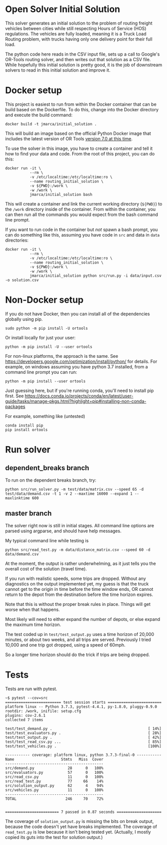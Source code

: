 # Open Solver Initial Solution

This solver generates an initial solution to the problem of routing
freight vehicles between cities while still respecting Hours
of Service (HOS) regulations.   The vehicles are fully loaded, meaning
it is a Truck Load Routing problem, with trucks having only one
delivery point for their full load.

The python code here reads in the CSV input file, sets up a call to Google's
OR-Tools routing solver, and then writes out that solution as a CSV
file.  While hopefully this initial solution is pretty good, it is the
job of downstream solvers to read in this initial solution and improve it.

# Docker setup

This project is easiest to run from within the Docker container that
can be build based on the Dockerfile.  To do this, change into the
Docker directory and execute the build command:

```
docker build -t jmarca/initial_solution .
```

This will build an image based on the official Python Docker image
that includes the latest version of OR Tools [version 7.0 at this
time](https://github.com/google/or-tools/releases/tag/v7.0).

To use the solver in this image, you have to create a container and
tell it how to find your data and code.  From the root of this
project, you can do this:

```
docker run -it \
           --rm \
	       -v /etc/localtime:/etc/localtime:ro \
           --name routing_initial_solution \
           -v ${PWD}:/work \
           -w /work \
           jmarca/initial_solution bash
```

This will create a container and link the current working directory
(`${PWD}`) to the `/work` directory inside of the container.  From
within the container, you can then run all the commands you would
expect from the bash command line prompt.

If you want to run code in the container but *not* spawn a bash
prompt, you can do something like this, assuming you have code in
`src` and data in `data` directories:


```
docker run -it \
           --rm \
	       -v /etc/localtime:/etc/localtime:ro \
           --name routing_initial_solution \
           -v ${PWD}:/work \
           -w /work \
           jmarca/initial_solution python src/run.py -i data/input.csv -o solution.csv
```

# Non-Docker setup

If you do not have Docker, then you can install all of the
dependencies globally using pip.

```
sudo python -m pip install -U ortools
```

Or install locally for just your user:

```
python -m pip install -U --user ortools
```

For non-linux platforms, the approach is the same.  See
https://developers.google.com/optimization/install/python/ for
details.  For example, on windows assuming you have python 3.7
installed, from a command line prompt you can run:

```
python -m pip install --user ortools
```

Just guessing here, but if you're running conda, you'll need to
install pip first.  See https://docs.conda.io/projects/conda/en/latest/user-guide/tasks/manage-pkgs.html?highlight=pip#installing-non-conda-packages

For example, something like (untested)
```
conda install pip
pip install ortools
```

# Run solver

## dependent_breaks branch

To run on the dependent breaks branch, try:

```
python src/run_solver.py -m test/data/matrix.csv --speed 65 -d test/data/demand.csv -t 1 -v 2 --maxtime 16000 --expand 1 --maxlinktime 600
```

## master branch

The solver right now is still in initial stages.  All command line
options are parsed using argparse, and should have help messages.

My typical command line while testing is

```
python src/read_test.py -m data/distance_matrix.csv --speed 60 -d data/demand.csv
```

At the moment, the output is rather underwhelming, as it just tells
you the overall cost of the solution (travel time).

If you run with realistic speeds, some trips are dropped.  Without any
diagnostics on the output implemented yet, my guess is that the truck
cannot get to the origin in time before the time window ends, OR
cannot return to the depot from the destination before the time
horizon expires.

Note that this is without the proper break rules in place.  Things
will get worse when that happens.

Most likely will need to either expand the number of depots, or else
expand the maximum time horizon.

The test coded up in `test/test_output.py` uses a time horizon of
20,000 minutes, or about two weeks, and all trips are served.
Previously I tried 10,000 and one trip got dropped, using a speed of
60mph.

So a longer time horizon should do the trick if trips are being
dropped.



# Tests

Tests are run with pytest.

```
~$ pytest --cov=src
========================= test session starts ========================
platform linux -- Python 3.7.3, pytest-4.4.1, py-1.8.0, pluggy-0.9.0
rootdir: /work, inifile: setup.cfg
plugins: cov-2.6.1
collected 7 items

test/test_demand.py .                                           [ 14%]
test/test_evaluators.py .                                       [ 28%]
test/test_output.py .                                           [ 42%]
test/test_read_csv.py ...                                       [ 85%]
test/test_vehicles.py .                                         [100%]

----------- coverage: platform linux, python 3.7.3-final-0 -----------
Name                     Stmts   Miss  Cover
--------------------------------------------
src/demand.py               28      0   100%
src/evaluators.py           57      0   100%
src/read_csv.py             11      0   100%
src/read_test.py            77     66    14%
src/solution_output.py      62      4    94%
src/vehicles.py             11      0   100%
--------------------------------------------
TOTAL                      246     70    72%


======================== 7 passed in 0.87 seconds ====================
```

The coverage of `solution_output.py` is missing the bits on break output,
because the code doesn't yet have breaks implemented.  The coverage of
`read_test.py` is low because it isn't being tested yet.  (Actually, I
mostly copied its guts into the test for solution output.)
